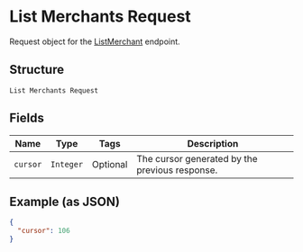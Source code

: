
# List Merchants Request

Request object for the [ListMerchant](../../doc/api/merchants.md#list-merchants) endpoint.

## Structure

`List Merchants Request`

## Fields

| Name | Type | Tags | Description |
|  --- | --- | --- | --- |
| `cursor` | `Integer` | Optional | The cursor generated by the previous response. |

## Example (as JSON)

```json
{
  "cursor": 106
}
```

